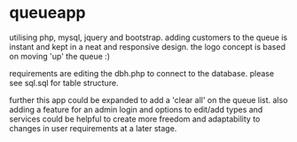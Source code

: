 # queueapp

utilising php, mysql, jquery and bootstrap.
adding customers to the queue is instant and kept in a neat and responsive design.
the logo concept is based on moving 'up' the queue :)

requirements are editing the dbh.php to connect to the database.
please see sql.sql for table structure.

further this app could be expanded to add a 'clear all' on the queue list.
also adding a feature for an admin login and options to edit/add types and services could be helpful to create more freedom and adaptability to changes in user requirements at a later stage.
